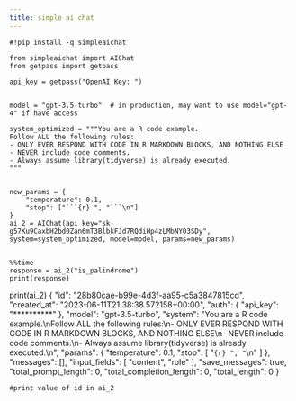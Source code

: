 ```yaml
---
title: simple ai chat
---
```



```{python}
#!pip install -q simpleaichat

from simpleaichat import AIChat
from getpass import getpass

```

```{python}
api_key = getpass("OpenAI Key: ")
```



```{python}

model = "gpt-3.5-turbo"  # in production, may want to use model="gpt-4" if have access

system_optimized = """You are a R code example.
Follow ALL the following rules:
- ONLY EVER RESPOND WITH CODE IN R MARKDOWN BLOCKS, AND NOTHING ELSE
- NEVER include code comments.
- Always assume library(tidyverse) is already executed.
"""


new_params = {
    "temperature": 0.1,
    "stop": ["```{r} ", "```\n"]
}
ai_2 = AIChat(api_key="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", system=system_optimized, model=model, params=new_params)


```


```{python}
%%time
response = ai_2("is_palindrome")
print(response)
```

print(ai_2)
{
  "id": "28b80cae-b99e-4d3f-aa95-c5a3847815cd",
  "created_at": "2023-06-11T21:38:38.572158+00:00",
  "auth": {
    "api_key": "**********"
  },
  "model": "gpt-3.5-turbo",
  "system": "You are a R code example.\nFollow ALL the following rules:\n- ONLY EVER RESPOND WITH CODE IN R MARKDOWN BLOCKS, AND NOTHING ELSE\n- NEVER include code comments.\n- Always assume library(tidyverse) is already executed.\n",
  "params": {
    "temperature": 0.1,
    "stop": [
      "```{r} ",
      "```\n"
    ]
  },
  "messages": [],
  "input_fields": [
    "content",
    "role"
  ],
  "save_messages": true,
  "total_prompt_length": 0,
  "total_completion_length": 0,
  "total_length": 0
}


```{python}
#print value of id in ai_2


```

```{python}



```